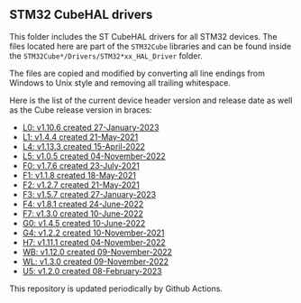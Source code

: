 ## STM32 CubeHAL drivers

This folder includes the ST CubeHAL drivers for all STM32 devices. The files
located here are part of the `STM32Cube` libraries and can be found inside the
`STM32Cube*/Drivers/STM32*xx_HAL_Driver` folder.

The files are copied and modified by converting all line endings from Windows to
Unix style and removing all trailing whitespace.

Here is the list of the current device header version and release date as well
as the Cube release version in braces:

- [L0: v1.10.6 created 27-January-2023](https://github.com/STMicroelectronics/STM32CubeL0)
- [L1: v1.4.4 created 21-May-2021](https://github.com/STMicroelectronics/STM32CubeL1)
- [L4: v1.13.3 created 15-April-2022](https://github.com/STMicroelectronics/STM32CubeL4)
- [L5: v1.0.5 created 04-November-2022](https://github.com/STMicroelectronics/STM32CubeL5)
- [F0: v1.7.6 created 23-July-2021](https://github.com/STMicroelectronics/STM32CubeF0)
- [F1: v1.1.8 created 18-May-2021](https://github.com/STMicroelectronics/STM32CubeF1)
- [F2: v1.2.7 created 21-May-2021](https://github.com/STMicroelectronics/STM32CubeF2)
- [F3: v1.5.7 created 27-January-2023](https://github.com/STMicroelectronics/STM32CubeF3)
- [F4: v1.8.1 created 24-June-2022](https://github.com/STMicroelectronics/STM32CubeF4)
- [F7: v1.3.0 created 10-June-2022](https://github.com/STMicroelectronics/STM32CubeF7)
- [G0: v1.4.5 created 10-June-2022](https://github.com/STMicroelectronics/STM32CubeG0)
- [G4: v1.2.2 created 10-November-2021](https://github.com/STMicroelectronics/STM32CubeG4)
- [H7: v1.11.1 created 04-November-2022](https://github.com/STMicroelectronics/STM32CubeH7)
- [WB: v1.12.0 created 09-November-2022](https://github.com/STMicroelectronics/STM32CubeWB)
- [WL: v1.3.0 created 09-November-2022](https://github.com/STMicroelectronics/STM32CubeWL)
- [U5: v1.2.0 created 08-February-2023](https://github.com/STMicroelectronics/STM32CubeU5)

This repository is updated periodically by Github Actions.
